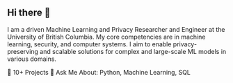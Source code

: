 ## Hi there 👋

<!--
**Mishaa1/Mishaa1** is a ✨ _special_ ✨ repository because its `README.md` (this file) appears on your GitHub profile.

Here are some ideas to get you started:

- 🔭 I’m currently working on ...
- 🌱 I’m currently learning ...
- 👯 I’m looking to collaborate on ...
- 🤔 I’m looking for help with ...
- 💬 Ask me about ...
- 📫 How to reach me: ...
- 😄 Pronouns: ...
- ⚡ Fun fact: ...
-->
I am a driven Machine Learning and Privacy Researcher and Engineer at the University of British Columbia. My core competencies are in machine learning, security, and computer systems. I aim to enable privacy-preserving and scalable solutions for complex and large-scale ML models in various domains. 

🚀 10+ Projects
💬 Ask Me About: Python, Machine Learning, SQL
